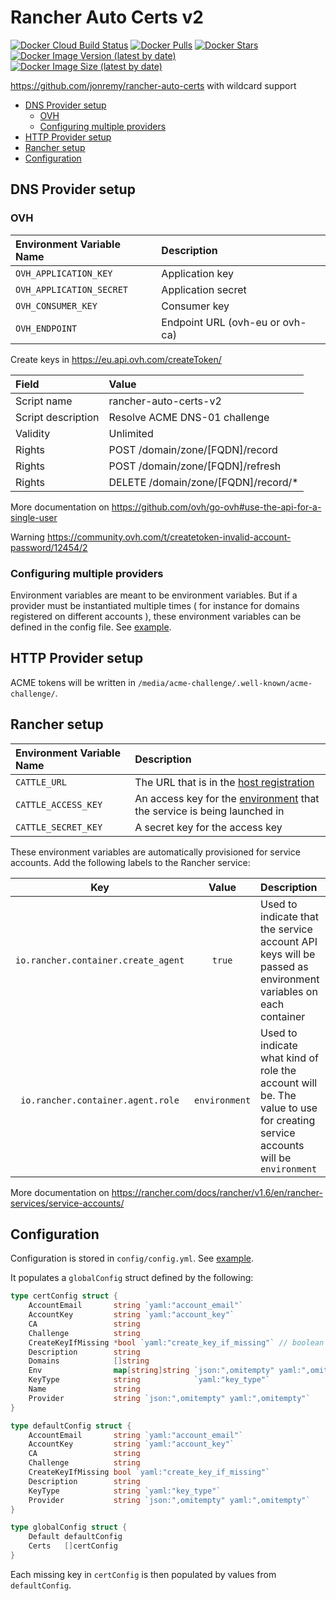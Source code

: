 # Rancher Auto Certs v2

[![Docker Cloud Build Status](https://img.shields.io/docker/cloud/build/badouralix/rancher-auto-certs-v2?label=build&logo=docker&logoColor=white)](https://hub.docker.com/r/badouralix/rancher-auto-certs-v2)
[![Docker Pulls](https://img.shields.io/docker/pulls/badouralix/rancher-auto-certs-v2?label=pulls&logo=docker&logoColor=white)](https://hub.docker.com/r/badouralix/rancher-auto-certs-v2)
[![Docker Stars](https://img.shields.io/docker/stars/badouralix/rancher-auto-certs-v2?label=stars&logo=docker&logoColor=white)](https://hub.docker.com/r/badouralix/rancher-auto-certs-v2)
[![Docker Image Version (latest by date)](https://img.shields.io/docker/v/badouralix/rancher-auto-certs-v2?logo=docker&logoColor=white)](https://hub.docker.com/r/badouralix/rancher-auto-certs-v2)
[![Docker Image Size (latest by date)](https://img.shields.io/docker/image-size/badouralix/rancher-auto-certs-v2?label=size&logo=docker&logoColor=white)](https://hub.docker.com/r/badouralix/rancher-auto-certs-v2)

<https://github.com/jonremy/rancher-auto-certs> with wildcard support

- [DNS Provider setup](#dns-provider-setup)
  - [OVH](#ovh)
  - [Configuring multiple providers](#configuring-multiple-providers)
- [HTTP Provider setup](#http-provider-setup)
- [Rancher setup](#rancher-setup)
- [Configuration](#configuration)

## DNS Provider setup

### OVH

| Environment Variable Name | Description                     |
| :------------------------ | :------------------------------ |
| `OVH_APPLICATION_KEY`     | Application key                 |
| `OVH_APPLICATION_SECRET`  | Application secret              |
| `OVH_CONSUMER_KEY`        | Consumer key                    |
| `OVH_ENDPOINT`            | Endpoint URL (ovh-eu or ovh-ca) |

Create keys in <https://eu.api.ovh.com/createToken/>

| Field              | Value                               |
| :----------------- | :---------------------------------- |
| Script name        | rancher-auto-certs-v2               |
| Script description | Resolve ACME DNS-01 challenge       |
| Validity           | Unlimited                           |
| Rights             | POST /domain/zone/[FQDN]/record     |
| Rights             | POST /domain/zone/[FQDN]/refresh    |
| Rights             | DELETE /domain/zone/[FQDN]/record/* |

More documentation on <https://github.com/ovh/go-ovh#use-the-api-for-a-single-user>

Warning <https://community.ovh.com/t/createtoken-invalid-account-password/12454/2>

### Configuring multiple providers

Environment variables are meant to be environment variables. But if a provider
must be instantiated multiple times ( for instance for domains registered on
different accounts ), these environment variables can be defined in the config
file. See [example](config/config-example.yml).

## HTTP Provider setup

ACME tokens will be written in `/media/acme-challenge/.well-known/acme-challenge/`.

## Rancher setup

| Environment Variable Name | Description                                                                                                                       |
| :------------------------ | :-------------------------------------------------------------------------------------------------------------------------------- |
| `CATTLE_URL`              | The URL that is in the [host registration](https://rancher.com/docs/rancher/v1.6/en/configuration/settings/#host-registration)    |
| `CATTLE_ACCESS_KEY`       | An access key for the [environment](https://rancher.com/docs/rancher/v1.6/en/environments/) that the service is being launched in |
| `CATTLE_SECRET_KEY`       | A secret key for the access key                                                                                                   |

These environment variables are automatically provisioned for service accounts. Add the following labels to the Rancher service:

|                 Key                 |     Value     | Description                                                                                                                  |
| :---------------------------------: | :-----------: | :--------------------------------------------------------------------------------------------------------------------------- |
| `io.rancher.container.create_agent` |    `true`     | Used to indicate that the service account API keys will be passed as environment variables on each container                 |
|  `io.rancher.container.agent.role`  | `environment` | Used to indicate what kind of role the account will be. The value to use for creating service accounts will be `environment` |

More documentation on <https://rancher.com/docs/rancher/v1.6/en/rancher-services/service-accounts/>

## Configuration

Configuration is stored in `config/config.yml`. See [example](config/config-example.yml).

It populates a `globalConfig` struct defined by the following:

```go
type certConfig struct {
	AccountEmail       string `yaml:"account_email"`
	AccountKey         string `yaml:"account_key"`
	CA                 string
	Challenge          string
	CreateKeyIfMissing *bool `yaml:"create_key_if_missing"` // boolean pointer here to differentiate empty value from zero value
	Description        string
	Domains            []string
	Env                map[string]string `json:",omitempty" yaml:",omitempty"`
	KeyType            string            `yaml:"key_type"`
	Name               string
	Provider           string `json:",omitempty" yaml:",omitempty"`
}

type defaultConfig struct {
	AccountEmail       string `yaml:"account_email"`
	AccountKey         string `yaml:"account_key"`
	CA                 string
	Challenge          string
	CreateKeyIfMissing bool `yaml:"create_key_if_missing"`
	Description        string
	KeyType            string `yaml:"key_type"`
	Provider           string `json:",omitempty" yaml:",omitempty"`
}

type globalConfig struct {
	Default defaultConfig
	Certs   []certConfig
}
```

Each missing key in `certConfig` is then populated by values from `defaultConfig`.

<!-- vim: et -->
